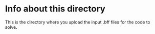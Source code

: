 # Info about this directory

This is the directory where you upload the input .bff files for the code to solve. 
